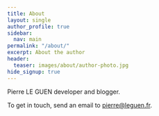 ```yaml
---
title: About
layout: single
author_profile: true
sidebar:
  nav: main
permalink: "/about/"
excerpt: About the author
header:
  teaser: images/about/author-photo.jpg
hide_signup: true
---
```


<!-- {% include image.html file="author-photo.jpg" alt="Author photo"  img_link=true max_width="350px" class="align-right" %} -->

Pierre LE GUEN developer and blogger.

To get in touch, send an email to [pierre@leguen.fr](mailto:pierre@leguen.fr).
